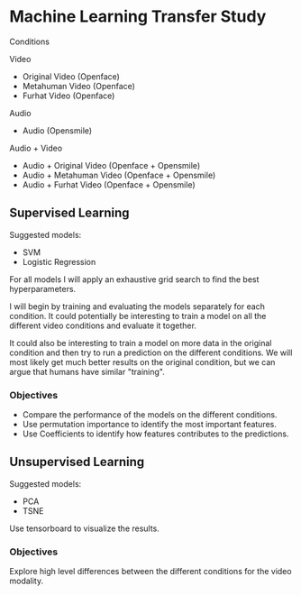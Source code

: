 # Machine Learning Transfer Study 

Conditions 

Video
- Original Video (Openface)
- Metahuman Video (Openface)
- Furhat Video (Openface)

Audio 
- Audio (Opensmile)

Audio + Video
- Audio + Original Video (Openface + Opensmile)
- Audio + Metahuman Video (Openface + Opensmile)
- Audio + Furhat Video (Openface + Opensmile)

## Supervised Learning

Suggested models: 
- SVM
- Logistic Regression

For all models I will apply an exhaustive grid search to find the best hyperparameters.

I will begin by training and evaluating the models separately for each condition. It could potentially be interesting 
to train a model on all the different video conditions and evaluate it together.

It could also be interesting to train a model on more data in the original condition and then try to run a prediction 
on the different conditions. We will most likely get much better results on the original condition, but we can argue that
humans have similar "training".

### Objectives 

- Compare the performance of the models on the different conditions.
- Use permutation importance to identify the most important features.
- Use Coefficients to identify how features contributes to the predictions. 

## Unsupervised Learning

Suggested models:

- PCA
- TSNE

Use tensorboard to visualize the results.

### Objectives

Explore high level differences between the different conditions for the video modality. 




